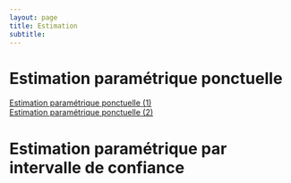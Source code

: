 ```yaml
---
layout: page
title: Estimation
subtitle: 
---
```


# Estimation paramétrique ponctuelle

[Estimation paramétrique ponctuelle (1)](estimation_parametrique_ponctuelle/estim_param_ponc_1.md) <br/>
[Estimation paramétrique ponctuelle (2)](estimation_parametrique_ponctuelle/estim_param_ponc_2.md) <br/>


# Estimation paramétrique par intervalle de confiance
